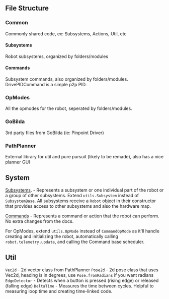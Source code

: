 ## File Structure
### Common
Commonly shared code, ex: Subsystems, Actions, Util, etc
#### Subsystems
Robot subsystems, organized by folders/modules
#### Commands
Subsystem commands, also organized by folders/modules.
DrivePIDCommand is a simple p2p PID.
### OpModes
All the opmodes for the robot, seperated by folders/modules.
### GoBilda
3rd party files from GoBilda (ie: Pinpoint Driver)

### PathPlanner
External library for util and pure pursuit (likely to be remade), also has a nice planner GUI

## System
[Subsystems](https://docs.ftclib.org/ftclib/command-base/command-system/subsystems). - Represents a subsystem or one
individual part of the robot or a group of other subsystems. Extend `utils.Subsystem` instead of `SubsystemBase`.
All subsystems receive a `Robot` object in their constructor that provides access to other subsystems and also the
hardware map.

[Commands](https://docs.ftclib.org/ftclib/command-base/command-system/command) - Represents a command or action that the robot can perform. No extra changes from the docs.

For OpModes, extend `utils.OpMode` instead of `CommandOpMode` as it'll handle creating and initializing the robot,
automatically calling `robot.telemetry.update`, and calling the Command base scheduler.

## Util
`Vec2d` - 2d vector class from PathPlanner
`Pose2d` - 2d pose class that uses Vec2d, heading is in degrees, use `Pose.fromRadians` if you want radians
`EdgeDetector` - Detects when a button is pressed (rising edge) or released (falling edge)
`DeltaTime` - Measures the time between cycles. Helpful to measuring loop time and creating time-linked code.